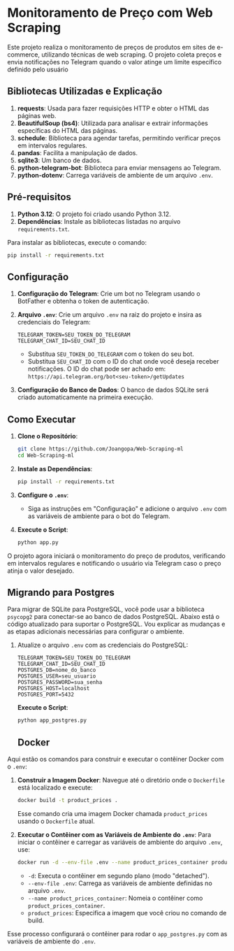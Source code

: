 # Monitoramento de Preço com Web Scraping 

Este projeto realiza o monitoramento de preços de produtos em sites de e-commerce, utilizando técnicas de web scraping. O projeto coleta preços e envia notificações no Telegram quando o valor atinge um limite específico definido pelo usuário


## Bibliotecas Utilizadas e Explicação

1. **requests**: Usada para fazer requisições HTTP e obter o HTML das páginas web.
2. **BeautifulSoup (bs4)**: Utilizada para analisar e extrair informações específicas do HTML das páginas.
3. **schedule**: Biblioteca para agendar tarefas, permitindo verificar preços em intervalos regulares.
4. **pandas**: Facilita a manipulação de dados.
5. **sqlite3**: Um banco de dados.
6. **python-telegram-bot**: Biblioteca para enviar mensagens ao Telegram.
7. **python-dotenv**: Carrega variáveis de ambiente de um arquivo `.env`.

## Pré-requisitos

1. **Python 3.12**: O projeto foi criado usando Python 3.12.
2. **Dependências**: Instale as bibliotecas listadas no arquivo `requirements.txt`.

Para instalar as bibliotecas, execute o comando:
```bash
pip install -r requirements.txt
```

## Configuração

1. **Configuração do Telegram**: Crie um bot no Telegram usando o BotFather e obtenha o token de autenticação.
2. **Arquivo `.env`**: Crie um arquivo `.env` na raiz do projeto e insira as credenciais do Telegram:
   ```
   TELEGRAM_TOKEN=SEU_TOKEN_DO_TELEGRAM
   TELEGRAM_CHAT_ID=SEU_CHAT_ID
   ```
   - Substitua `SEU_TOKEN_DO_TELEGRAM` com o token do seu bot.
   - Substitua `SEU_CHAT_ID` com o ID do chat onde você deseja receber notificações.
       O ID do chat pode ser achado em: `https://api.telegram.org/bot<seu-token>/getUpdates`

3. **Configuração do Banco de Dados**: O banco de dados SQLite será criado automaticamente na primeira execução.

## Como Executar

1. **Clone o Repositório**:
   ```bash
   git clone https://github.com/Joangopa/Web-Scraping-ml
   cd Web-Scraping-ml
   ```

2. **Instale as Dependências**:
   ```bash
   pip install -r requirements.txt
   ```

3. **Configure o `.env`**:
   - Siga as instruções em "Configuração" e adicione o arquivo `.env` com as variáveis de ambiente para o bot do Telegram.

4. **Execute o Script**:
   ```bash
   python app.py
   ```

O projeto agora iniciará o monitoramento do preço de produtos, verificando em intervalos regulares e notificando o usuário via Telegram caso o preço atinja o valor desejado.

## Migrando para Postgres

Para migrar de SQLite para PostgreSQL, você pode usar a biblioteca `psycopg2` para conectar-se ao banco de dados PostgreSQL. Abaixo está o código atualizado para suportar o PostgreSQL. Vou explicar as mudanças e as etapas adicionais necessárias para configurar o ambiente.

1. Atualize o arquivo `.env` com as credenciais do PostgreSQL:
   ```env
   TELEGRAM_TOKEN=SEU_TOKEN_DO_TELEGRAM
   TELEGRAM_CHAT_ID=SEU_CHAT_ID
   POSTGRES_DB=nome_do_banco
   POSTGRES_USER=seu_usuario
   POSTGRES_PASSWORD=sua_senha
   POSTGRES_HOST=localhost
   POSTGRES_PORT=5432
   ```
   **Execute o Script**:
   ```bash
   python app_postgres.py
   ```

   ## Docker

Aqui estão os comandos para construir e executar o contêiner Docker com o `.env`:

1. **Construir a Imagem Docker**:
   Navegue até o diretório onde o `Dockerfile` está localizado e execute:

   ```bash
   docker build -t product_prices .
   ```

   Esse comando cria uma imagem Docker chamada `product_prices` usando o `Dockerfile` atual.

2. **Executar o Contêiner com as Variáveis de Ambiente do `.env`**:
   Para iniciar o contêiner e carregar as variáveis de ambiente do arquivo `.env`, use:

   ```bash
   docker run -d --env-file .env --name product_prices_container product_prices
   ```

   - `-d`: Executa o contêiner em segundo plano (modo "detached").
   - `--env-file .env`: Carrega as variáveis de ambiente definidas no arquivo `.env`.
   - `--name product_prices_container`: Nomeia o contêiner como `product_prices_container`.
   - `product_prices`: Especifica a imagem que você criou no comando de build.

Esse processo configurará o contêiner para rodar o `app_postgres.py` com as variáveis de ambiente do `.env`.
